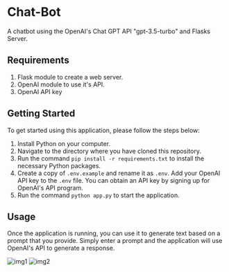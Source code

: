 # Chat-Bot
A chatbot using the OpenAI's Chat GPT API "gpt-3.5-turbo" and Flasks Server. 

## Requirements

1. Flask module to create a web server.
2. OpenAI module to use it's API.
3. OpenAI API key


## Getting Started

To get started using this application, please follow the steps below:

1. Install Python on your computer.
2. Navigate to the directory where you have cloned this repository.
3. Run the command `pip install -r requirements.txt` to install the necessary Python packages.
4. Create a copy of `.env.example` and rename it as `.env`. Add your OpenAI API key to the `.env` file. You can obtain an API key by signing up for OpenAI's API program.
5. Run the command `python app.py` to start the application.

## Usage

Once the application is running, you can use it to generate text based on a prompt that you provide. Simply enter a prompt and the application will use OpenAI's API to generate a response. 

![img1](https://github.com/Thareendra2000/chat-bot-open-ai-api/assets/97722096/aa1bab99-616d-4fa0-9641-7191e20151ef)
![img2](https://github.com/Thareendra2000/chat-bot-open-ai-api/assets/97722096/68b10400-7811-4c81-ad81-d1e395fd2a9e)



